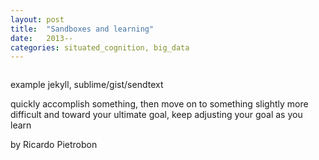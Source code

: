 ```yaml
---
layout: post
title:  "Sandboxes and learning"
date:   2013--
categories: situated_cognition, big_data
---
```


![]()

<title>{{ page.title }}</title>

example jekyll, sublime/gist/sendtext

quickly accomplish something, then move on to something slightly more difficult and toward your ultimate goal, keep adjusting your goal as you learn

by Ricardo Pietrobon

